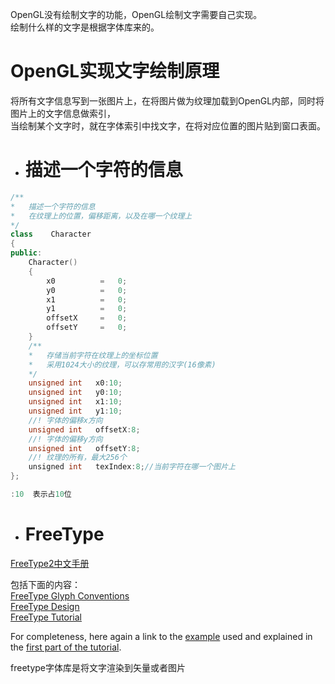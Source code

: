 OpenGL没有绘制文字的功能，OpenGL绘制文字需要自己实现。     
绘制什么样的文字是根据字体库来的。  

# OpenGL实现文字绘制原理  
将所有文字信息写到一张图片上，在将图片做为纹理加载到OpenGL内部，同时将图片上的文字信息做索引，  
当绘制某个文字时，就在字体索引中找文字，在将对应位置的图片贴到窗口表面。  

- #  描述一个字符的信息

```c++
/**
*   描述一个字符的信息
*   在纹理上的位置，偏移距离，以及在哪一个纹理上
*/
class    Character
{
public:
    Character()
    {
        x0          =   0;
        y0          =   0;
        x1          =   0;
        y1          =   0;
        offsetX     =   0;
        offsetY     =   0;
    }
    /**
    *   存储当前字符在纹理上的坐标位置
    *   采用1024大小的纹理，可以存常用的汉字(16像素)
    */
    unsigned int   x0:10;
    unsigned int   y0:10;
    unsigned int   x1:10;
    unsigned int   y1:10;
    //! 字体的偏移x方向
    unsigned int   offsetX:8;
    //! 字体的偏移y方向
    unsigned int   offsetY:8;
    //! 纹理的所有，最大256个
    unsigned int   texIndex:8;//当前字符在哪一个图片上
};

:10  表示占10位
```
- # FreeType  

[FreeType2中文手册](https://www.cnblogs.com/htc-javaMe/archive/2010/12/12/2562529.html)      

包括下面的内容：    
[FreeType Glyph Conventions](https://www.freetype.org/freetype2/docs/glyphs/index.html)   
[FreeType Design](https://www.freetype.org/freetype2/docs/design/index.html)    
[FreeType Tutorial](https://www.freetype.org/freetype2/docs/tutorial/index.html)    

For completeness, here again a link to the [example](https://www.freetype.org/freetype2/docs/tutorial/example1.c) used and explained in the [first part of the tutorial](https://www.freetype.org/freetype2/docs/tutorial/step1.html).     
  

freetype字体库是将文字渲染到矢量或者图片  

